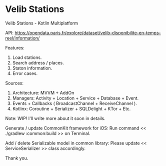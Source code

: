 # Velib Stations
Velib Stations - Kotlin Multiplatform

API:
https://opendata.paris.fr/explore/dataset/velib-disponibilite-en-temps-reel/information/

Features:

  1. Load stations.
  2. Search address / places.
  3. Staton information.
  4. Error cases.

Sources:

   1. Architecture: MVVM + AddOn
   2. Managers: Activity + Location + Service + Database + Event.
   3. Events + Callbacks ( BroadcastChannel + ReceiveChannel ).
   4. Kotlinx: Coroutine + Serializer + SQLDelight + KTor + Etc.

Note: WIP! I'll write more about it soon in details.

Generate / update CommonKit framework for iOS:
Run command << ./gradlew :common:build >> on Terminal.

Add / delete Serializable model in common library:
Please update << ServiceSerializer >> class accordingly.

Thank you.

